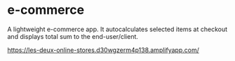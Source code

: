 # e-commerce

A lightweight e-commerce app. It autocalculates selected items at checkout and displays total sum to the end-user/client.

https://les-deux-online-stores.d30wgzerm4p138.amplifyapp.com/
